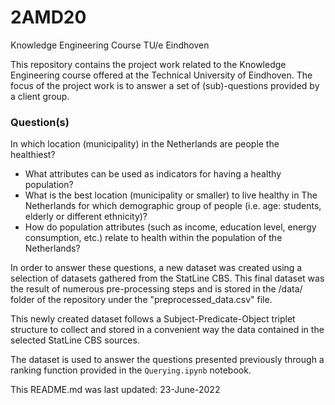 # 2AMD20
Knowledge Engineering Course TU/e Eindhoven

This repository contains the project work related to the Knowledge Engineering course offered at the Technical University of Eindhoven.
The focus of the project work is to answer a set of (sub)-questions provided by a client group.

### Question(s)
In which location (municipality) in the Netherlands are people the healthiest? 
* What attributes can be used as indicators for having a healthy population?
* What is the best location (municipality or smaller) to live healthy in The Netherlands for which demographic group of people (i.e. age: students, elderly or different ethnicity)?
* How do population attributes (such as income, education level, energy consumption, etc.) relate to health within the population of the Netherlands?

In order to answer these questions, a new dataset was created using a selection of datasets gathered from the StatLine CBS.
This final dataset was the result of numerous pre-processing steps and is stored in the /data/ folder of the repository under the "preprocessed_data.csv" file.

This newly created dataset follows a Subject-Predicate-Object triplet structure to collect and stored in a convenient way the data contained in the selected StatLine CBS sources.

The dataset is used to answer the questions presented previously through a ranking function provided in the `Querying.ipynb` notebook.

This README.md was last updated: 23-June-2022

